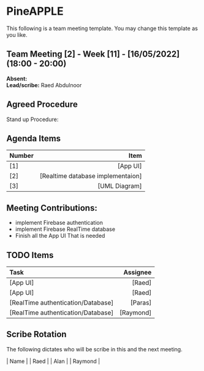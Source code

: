 # PineAPPLE
This following is a team meeting template. You may change this template as you like.

## Team Meeting [2] - Week [11] - [16/05/2022] (18:00 - 20:00)
**Absent:** 
<br>
**Lead/scribe:** Raed Abdulnoor

## Agreed Procedure
Stand up Procedure: 

## Agenda Items
| Number | Item |
| :--- | ---: |
| [1] | [App UI] |
| [2] | [Realtime database implementaion] |
| [3] | [UML Diagram] |

## Meeting Contributions:
- implement Firebase authentication
- implement Firebase RealTime database
- Finish all the App UI That is needed



## TODO Items
| Task | Assignee |
| :--- | ---: |
| [App UI] | [Raed] |
| [App UI] | [Raed] |
| [RealTime authentication/Database] | [Paras] |
| [RealTime authentication/Database] | [Raymond] |

## Scribe Rotation
The following dictates who will be scribe in this and the next meeting.

| Name |
| Raed |
| Alan |
| Raymond |
